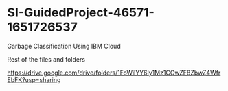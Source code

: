 # SI-GuidedProject-46571-1651726537
Garbage Classification Using IBM Cloud

Rest of the files and folders

https://drive.google.com/drive/folders/1FoWilYY6ly1Mz1CGwZF8ZbwZ4WfrEbFK?usp=sharing
